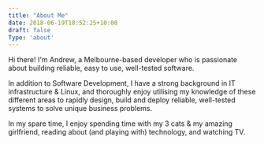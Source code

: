 ```yaml
---
title: "About Me"
date: 2018-06-19T18:52:25+10:00
draft: false
Type: 'about'
---
```


Hi there! I'm Andrew, a Melbourne-based developer who is passionate about building reliable, easy to use, well-tested software.

In addition to Software Development, I have a strong background in IT infrastructure & Linux, and thoroughly enjoy utilising my knowledge of these different areas to rapidly design, build and deploy reliable, well-tested systems to solve unique business problems.

In my spare time, I enjoy spending time with my 3 cats & my amazing girlfriend, reading about (and playing with) technology, and watching TV.